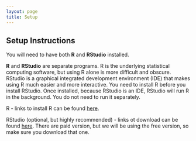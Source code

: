 ```yaml
---
layout: page
title: Setup
---
```


## Setup Instructions

You will need to have both **R** and **RStudio** installed.

**R** and **RStudio** are separate programs. R is the underlying statistical computing software, but using R alone is more difficult and obscure. RStudio is a graphical integrated development environment (IDE) that makes using R much easier and more interactive. You need to install R before you install RStudio. Once installed, because RStudio is an IDE, RStudio will run R in the background.  You do not need to run it separately.

R - links to install R can be found [here](https://www.r-project.org/).

RStudio (optional, but highly recommended) - links ot download can be found [here](https://rstudio.com/products/rstudio/download/). There are paid version, but we will be using the free version, so make sure you download that one.
